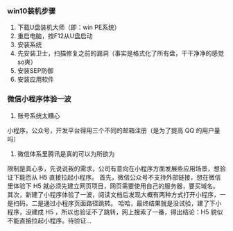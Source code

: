 ### win10装机步骤

1. 下载U盘装机大师（即：win PE系统）
2. 重启电脑，按F12从U盘启动
3. 安装系统
4. 先安装卫士，扫描修复之前的漏洞（事实是格式化了所有盘，干干净净的感觉so爽）
5. 安装SEP防御
6. 安装应用软件

### 微信小程序体验一波

1. 账号系统太糟心

小程序，公众号，开发平台得用三个不同的邮箱注册（是为了提高 QQ 的用户量吗）

1. 微信体系里腾讯是真的可以为所欲为

限制是真心多，先说说我的需求，公司有意向在小程序方面发展些应用场景，想验证下能否从 H5 直接拉起小程序。
首先，微信公众号不支持外部链接，想在微信里体验下 H5 就必须先建立网页项目，网页需要使用自己的服务器，要买域名。
其次，新建了小程序体验了一波，阅读文档后发现大概有两种方式打开小程序，一是扫码，二是通过小程序页面路径跳转。
哈哈，最终结果就是没试验，建了下小程序，没建成 H5 ，所以也验证不了跳转，网上搜索了一番，得出结论：H5 貌似不能直接拉起小程序。待验证...
